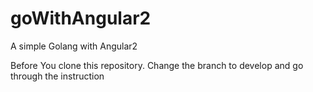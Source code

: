 # goWithAngular2
A simple Golang with Angular2

Before You clone this repository.
Change the branch to develop and go through the instruction
